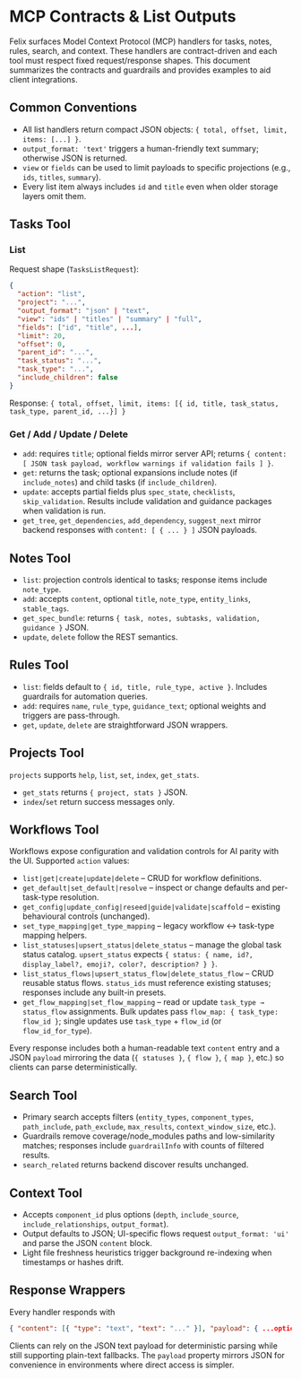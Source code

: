 # MCP Contracts & List Outputs

Felix surfaces Model Context Protocol (MCP) handlers for tasks, notes, rules, search, and context. These handlers are contract-driven and each tool must respect fixed request/response shapes. This document summarizes the contracts and guardrails and provides examples to aid client integrations.

## Common Conventions

- All list handlers return compact JSON objects: `{ total, offset, limit, items: [...] }`.
- `output_format: 'text'` triggers a human-friendly text summary; otherwise JSON is returned.
- `view` or `fields` can be used to limit payloads to specific projections (e.g., `ids`, `titles`, `summary`).
- Every list item always includes `id` and `title` even when older storage layers omit them.

## Tasks Tool

### List

Request shape (`TasksListRequest`):
```json
{
  "action": "list",
  "project": "...",
  "output_format": "json" | "text",
  "view": "ids" | "titles" | "summary" | "full",
  "fields": ["id", "title", ...],
  "limit": 20,
  "offset": 0,
  "parent_id": "...",
  "task_status": "...",
  "task_type": "...",
  "include_children": false
}
```

Response: `{ total, offset, limit, items: [{ id, title, task_status, task_type, parent_id, ...}] }`

### Get / Add / Update / Delete

- `add`: requires `title`; optional fields mirror server API; returns `{ content: [ JSON task payload, workflow warnings if validation fails ] }`.
- `get`: returns the task; optional expansions include notes (if `include_notes`) and child tasks (if `include_children`).
- `update`: accepts partial fields plus `spec_state`, `checklists`, `skip_validation`. Results include validation and guidance packages when validation is run.
- `get_tree`, `get_dependencies`, `add_dependency`, `suggest_next` mirror backend responses with `content: [ { ... } ]` JSON payloads.

## Notes Tool

- `list`: projection controls identical to tasks; response items include `note_type`.
- `add`: accepts `content`, optional `title`, `note_type`, `entity_links`, `stable_tags`.
- `get_spec_bundle`: returns `{ task, notes, subtasks, validation, guidance }` JSON.
- `update`, `delete` follow the REST semantics.

## Rules Tool

- `list`: fields default to `{ id, title, rule_type, active }`. Includes guardrails for automation queries.
- `add`: requires `name`, `rule_type`, `guidance_text`; optional weights and triggers are pass-through.
- `get`, `update`, `delete` are straightforward JSON wrappers.

## Projects Tool

`projects` supports `help`, `list`, `set`, `index`, `get_stats`. 

- `get_stats` returns `{ project, stats }` JSON.
- `index`/`set` return success messages only.

## Workflows Tool

Workflows expose configuration and validation controls for AI parity with the UI. Supported `action` values:

- `list|get|create|update|delete` – CRUD for workflow definitions.
- `get_default|set_default|resolve` – inspect or change defaults and per-task-type resolution.
- `get_config|update_config|reseed|guide|validate|scaffold` – existing behavioural controls (unchanged).
- `set_type_mapping|get_type_mapping` – legacy workflow ↔ task-type mapping helpers.
- `list_statuses|upsert_status|delete_status` – manage the global task status catalog. `upsert_status` expects `{ status: { name, id?, display_label?, emoji?, color?, description? } }`.
- `list_status_flows|upsert_status_flow|delete_status_flow` – CRUD reusable status flows. `status_ids` must reference existing statuses; responses include any built-in presets.
- `get_flow_mapping|set_flow_mapping` – read or update `task_type → status_flow` assignments. Bulk updates pass `flow_map: { task_type: flow_id }`; single updates use `task_type` + `flow_id` (or `flow_id_for_type`).

Every response includes both a human-readable text `content` entry and a JSON `payload` mirroring the data (`{ statuses }`, `{ flow }`, `{ map }`, etc.) so clients can parse deterministically.

## Search Tool

- Primary search accepts filters (`entity_types`, `component_types`, `path_include`, `path_exclude`, `max_results`, `context_window_size`, etc.).
- Guardrails remove coverage/node_modules paths and low-similarity matches; responses include `guardrailInfo` with counts of filtered results.
- `search_related` returns backend discover results unchanged.

## Context Tool

- Accepts `component_id` plus options (`depth`, `include_source`, `include_relationships`, `output_format`).
- Output defaults to JSON; UI-specific flows request `output_format: 'ui'` and parse the JSON `content` block.
- Light file freshness heuristics trigger background re-indexing when timestamps or hashes drift.

## Response Wrappers

Every handler responds with
```json
{ "content": [{ "type": "text", "text": "..." }], "payload": { ...optional duplicated JSON... } }
```

Clients can rely on the JSON text payload for deterministic parsing while still supporting plain-text fallbacks. The `payload` property mirrors JSON for convenience in environments where direct access is simpler.
